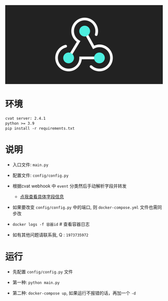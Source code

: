 <div align="center">
    <img src="./webhooks-banner.svg">
</div>

# 环境
    cvat server: 2.4.1
    python >= 3.9
    pip install -r requirements.txt
# 说明
- 入口文件: `main.py`

- 配置文件: `config/config.py`

- 根据cvat webhook 中 `event` 分类然后手动解析字段并转发
    - [点我查看具体字段信息](./docs/field_info.md)

- 如果要改变 `config/config.py` 中的端口, 则 `docker-compose.yml` 文件也需同步改

- `docker logs -f 容器id` # 查看容器日志

- 如有其他问题请联系我, Q : `1973735972`

# 运行
- 先配置 `config/config.py` 文件

- 第一种: `python main.py`

- 第二种: `docker-compose up`, 如果运行不报错的话，再加一个 `-d`
